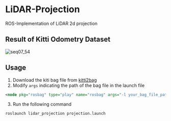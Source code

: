 # LiDAR-Projection
ROS-Implementation of LiDAR 2d projection

## Result of Kitti Odometry Dataset
![seq07_54](https://github.com/soup1997/LiDAR-Projection/assets/86957779/07bffc60-3142-44e1-b255-a1f317c199aa)

## Usage
1. Download the kiti bag file from [kitti2bag](https://github.com/tomas789/kitti2bag)
2. Modify `args` indicating the path of the bag file in the launch file
```xml
<node pkg="rosbag" type="play" name="rosbag" args="-l your_bag_file_path"/>
```
3. Run the following command
```bash
roslaunch lidar_projection projection.launch
```
